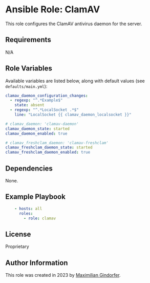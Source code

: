 # Ansible Role: ClamAV

This role configures the ClamAV antivirus daemon for the server.

## Requirements

N/A

## Role Variables

Available variables are listed below, along with default values (see `defaults/main.yml`):

```yaml
clamav_daemon_configuration_changes:
  - regexp: "^.*Example$"
    state: absent
  - regexp: "^.*LocalSocket .*$"
    line: "LocalSocket {{ clamav_daemon_localsocket }}"

# clamav_daemon: 'clamav-daemon'
clamav_daemon_state: started
clamav_daemon_enabled: true

# clamav_freshclam_daemon: 'clamav-freshclam'
clamav_freshclam_daemon_state: started
clamav_freshclam_daemon_enabled: true
```

## Dependencies

None.

## Example Playbook

```yaml
    - hosts: all
      roles:
        - role: clamav
```

## License

Proprietary

## Author Information

This role was created in 2023 by [Maximilian Gindorfer](https://fmj.dev).

